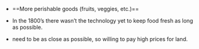 - ==More perishable goods (fruits, veggies, etc.)==

- In the 1800’s there wasn’t the technology yet to keep food fresh as long as possible. 

- need to be as close as possible, so willing to pay high prices for land.
